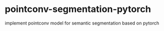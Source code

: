 # pointconv-segmentation-pytorch
implement pointconv model for semantic segmentation based on pytorch
